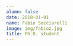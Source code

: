 ```yaml
---
alumn: false
date: 2018-01-01
name: Fabio Socciarelli
image: img/fabioz.jpg
title: Ph.D. student
---
```


